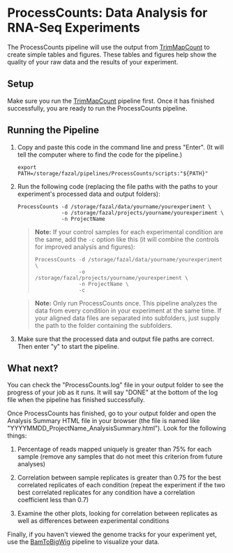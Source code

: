 # ProcessCounts: Data Analysis for RNA-Seq Experiments

The ProcessCounts pipeline will use the output from 
[TrimMapCount](https://fazallabbcm.github.io/FazalLabPipelines/TrimMapCount) to create simple tables 
and figures. These tables and figures help show the quality of your raw data and the results of your 
experiment.


## Setup

Make sure you run the [TrimMapCount](https://fazallabbcm.github.io/TrimMapCount) pipeline first.
Once it has finished successfully, you are ready to run the ProcessCounts pipeline.


## Running the Pipeline

1. Copy and paste this code in the command line and press "Enter". (It will tell the computer where to find 
   the code for the pipeline.)
   
   ```
   export PATH=/storage/fazal/pipelines/ProcessCounts/scripts:"${PATH}"
   ```
   
2. Run the following code (replacing the file paths with the paths to your experiment's 
   processed data and output folders):
   
   ```
   ProcessCounts -d /storage/fazal/data/yourname/yourexperiment \
                 -o /storage/fazal/projects/yourname/yourexperiment \
                 -n ProjectName
   ```
   
   > **Note:** If your control samples for each experimental condition are the same, add the `-c` option like 
   > this (it will combine the controls for improved analysis and figures):
   > ```
   > ProcessCounts -d /storage/fazal/data/yourname/yourexperiment \
   >               -o /storage/fazal/projects/yourname/yourexperiment \
   >               -n ProjectName \
   >               -c
   > ```

   > **Note:** Only run ProcessCounts once. This pipeline analyzes the data from every condition 
   > in your experiment at the same time. If your aligned data files are separated into subfolders, 
   > just supply the path to the folder containing the subfolders.
   
3. Make sure that the processed data and output file paths are correct. Then enter "y" to 
   start the pipeline.


## What next?

You can check the "ProcessCounts.log" file in your output folder to see the progress of your job as 
it runs. It will say "DONE" at the bottom of the log file when the pipeline has finished successfully.

Once ProcessCounts has finished, go to your output folder and open the Analysis Summary HTML file in your 
browser (the file is named like "YYYYMMDD_ProjectName_AnalysisSummary.html"). Look for the following things:

  1. Percentage of reads mapped uniquely is greater than 75% for each sample (remove any 
     samples that do not meet this criterion from future analyses) 

  2. Correlation between sample replicates is greater than 0.75 for the best correlated 
     replicates of each condition (repeat the experiment if the two best correlated replicates 
     for any condition have a correlation coefficient less than 0.7) 

  3. Examine the other plots, looking for correlation between replicates as well as differences 
     between experimental conditions

Finally, if you haven't viewed the genome tracks for your experiment yet, use the 
[BamToBigWig](https://fazallabbcm.github.io/FazalLabPipelines/BamToBigWig) pipeline to visualize your data.
